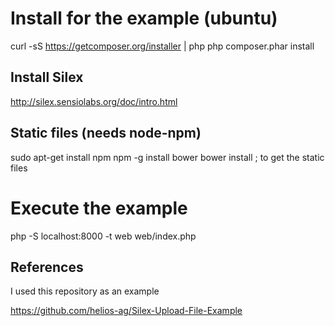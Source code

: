 # Install for the example (ubuntu)

curl -sS https://getcomposer.org/installer | php
php composer.phar install

## Install Silex

http://silex.sensiolabs.org/doc/intro.html

## Static files (needs node-npm)

sudo apt-get install npm
npm -g install bower
bower install ; to get the static files

# Execute the example

php -S localhost:8000 -t web web/index.php

## References

I used this repository as an example

https://github.com/helios-ag/Silex-Upload-File-Example
